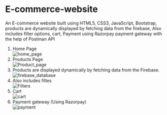 # E-commerce-website
An E-commerce website built using HTML5, CSS3, JavaScript, Bootstrap, products are dynamically displayed by fetching data from the firebase, Also includes filter options, cart, Payment using Razorpay payment gateway with the help of Postman API

1. Home Page <BR>
  ![home_page](https://user-images.githubusercontent.com/45122170/135209526-79d98cc5-2f6a-407a-b698-4838cb10ee7a.png)<br>
2. Products Page<BR>
  ![Product_page](https://user-images.githubusercontent.com/45122170/135209658-1297534a-8654-4120-a60f-092f139102f8.png)<br>
3. Products are displayed dynamically by fetching data from the Firebase.<BR>
  ![firebase_database](https://user-images.githubusercontent.com/45122170/135209761-32f4a6db-9c91-48af-acc7-9c530d2d4f54.png)<br>
4. Also includes filtes<BR>
  ![Filters](https://user-images.githubusercontent.com/45122170/135209788-dcd3b995-9b6f-49e3-a30b-7da511bc2a08.png)<br>
5. Cart<BR>
  ![cart](https://user-images.githubusercontent.com/45122170/135209804-f4cd9de3-c736-4e90-bfd8-e0c33fc6f208.png)<br>
6. Payment gateway (Using Razorpay)<BR>
  ![payment](https://user-images.githubusercontent.com/45122170/135209813-ff47e55f-5b1d-444a-8b21-0e93b3ce477c.png)
